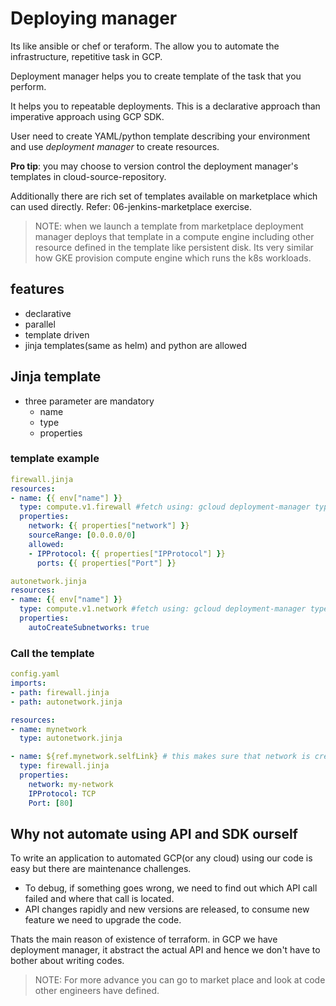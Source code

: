 
# Deploying manager

Its like ansible or chef or teraform. The allow you to automate the infrastructure, repetitive task in GCP.

Deployment manager helps you to create template of the task that you perform.

It helps you to repeatable deployments. This is a declarative approach than imperative approach using GCP SDK.

User need to create YAML/python template describing your environment and use *deployment manager* to create resources.

**Pro tip**: you may choose to version control the deployment manager's templates in cloud-source-repository.

Additionally there are rich set of templates available on marketplace which can used directly. Refer: 06-jenkins-marketplace exercise.

>NOTE: when we launch a template from marketplace deployment manager deploys that template in a compute engine including other resource defined in the template like persistent disk. Its very similar how GKE provision compute engine which runs the k8s workloads.

## features

- declarative
- parallel
- template driven
- jinja templates(same as helm) and python are allowed

## Jinja template

- three parameter are mandatory
  - name
  - type
  - properties

### template example

```yaml
firewall.jinja
resources:
- name: {{ env["name"] }}
  type: compute.v1.firewall #fetch using: gcloud deployment-manager types list | grep firewall
  properties:
    network: {{ properties["network"] }}
    sourceRange: [0.0.0.0/0]
    allowed:
    - IPProtocol: {{ properties["IPProtocol"] }}
      ports: {{ properties["Port"] }}

autonetwork.jinja
resources:
- name: {{ env["name"] }}
  type: compute.v1.network #fetch using: gcloud deployment-manager types list | grep network
  properties:
    autoCreateSubnetworks: true
```

### Call the template

```yaml
config.yaml
imports:
- path: firewall.jinja
- path: autonetwork.jinja

resources:
- name: mynetwork
  type: autonetwork.jinja

- name: ${ref.mynetwork.selfLink} # this makes sure that network is created before firewall rule
  type: firewall.jinja
  properties:
    network: my-network
    IPProtocol: TCP
    Port: [80]
```

## Why not automate using API and SDK ourself

To write an application to automated GCP(or any cloud) using our code is easy but there are maintenance challenges.

- To debug, if something goes wrong, we need to find out which API call failed and where that call is located.
- API changes rapidly and new versions are released, to consume new feature we need to upgrade the code.

Thats the main reason of existence of terraform. in GCP we have deployment manager, it abstract the actual API and hence we don't have to bother about writing codes.

> NOTE: For more advance you can go to market place and look at code other engineers have defined.
